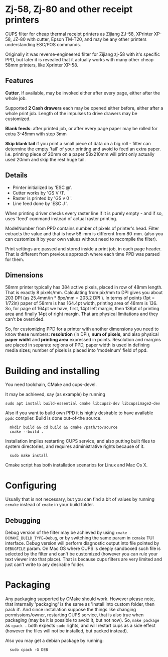 Zj-58, Zj-80 and other receipt printers
=======================================

CUPS filter for cheap thermal receipt printers as Zijiang ZJ-58, XPrinter XP-58, JZ-80 with cutter, Epson TM-T20, and may be any other printers understanding ESC/POS commands.

Originally it was reverse-engineered filter for Zijiang zj-58 with it's specific PPD,
but later it is revealed that it actually works with many other cheap 58mm printers, like
Xprinter XP-58.

Features
--------

**Cutter**. If available, may be invoked either after every page, either after the whole job.

Supported **2 Cash drawers** each may be opened either before, either after a whole print job. Length of the impulses to drive drawers may be customized.

**Blank feeds**: after printed job, or after every page paper may be rolled for extra 3-45mm with step 3mm

**Skip blank tail** if you print a small piece of data on a big roll - filter can determine the empty 'tail' of your printing and avoid to feed an extra paper. I.e. printing piece of 20mm on a paper 58x210mm will print only actually used 20mm and skip the rest huge tail.

Details
-------

 * Printer initialized by 'ESC @'.
 * Cutter works by 'GS V \1'.
 * Raster is printed by 'GS v 0 <x> <y>'.
 * Line feed done by 'ESC J <N>'.

When printing driver checks every raster line if it is purely empty - and if so, uses 'feed' command instead of actual raster printing.

ModelNumber from PPD contains number of pixels of printer's head. Filter extracts the value and that is how 58-mm is different from 80-mm. (also you can customize it by your own values without need to recompile the filter).

Print settings are passed and stored inside a print job, in each page header. That is different from previous approach where each time PPD was parsed for them.

Dimensions
----------

58mm printer typically has 384 active pixels, placed in row of 48mm length. That is exactly 8 pixels/mm. Calculating from pix/mm to DPI gives you about 203 DPI (as 25.4mm/in * 8px/mm = 203.2 DPI ). In terms of points (1pt = 1/72in) paper of 58mm is has 164.4pt width, printing area of 48mm is 136. So, for page of 164pt we have, first, 14pt left margin, then 136pt of printing area and finally 14pt of right margin. That are physical limitations and they can't be overrided.

So, for customizing PPD for a printer with another dimensions you need to know these numbers: **resolution** (in DPI), **num of pixels**, and also physical **paper widht** and **printing area** expressed in points. Resolution and margins are placed in separate regions of PPD, paper width is used in defining media sizes; number of pixels is placed into 'modelnum' field of ppd.


Building and installing
=======================

You need toolchain, CMake and cups-devel.

It may be achieved, say (as example) by running
```
sudo apt install build-essential cmake libcups2-dev libcupsimage2-dev
```

Also if you want to build own PPD it is highly desirable to have available `ppdc` compiler.
Build is done out-of-the source.

```
  mkdir build && cd build && cmake /path/to/source
  cmake --build .
```

Installation implies restarting CUPS service, and also putting built files to system directories, and requires administrative rights because of it.

```
  sudo make install
```

Cmake script has both installation scenarios for Linux and Mac Os X.

Configuring
===========

Usually that is not necessary, but you can find a bit of values by running `ccmake` instead of `cmake` in your build folder.

Debugging
---------

Debug version of the filter may be achieved by using `cmake -DCMAKE_BUILD_TYPE=Debug`, or by switching the same param in `ccmake` TUI interface. Debug version will perform diagnostic output into file pointed by `DEBUGFILE` param. On Mac OS where CUPS is deeply sandboxed such file is selected by the filter and can't be customized (however you can rule your text viewer into that place). That is because cups filters are very limited and just can't write to any desirable folder.

Packaging
=========

Any packaging supported by CMake should work. However please note, that internally 'packaging' is the same as 'install into custom folder, then pack it'. And since installation suppose the things like changing permissions/owner, restarting CUPS service, that is also true when packaging (may be it is possible to avoid it, but not now). So, `make package` as `cpack .` both expects `sudo` rights, and will restart cups as a side effect (however the files will not be installed, but packed instead).

Also you may get a debian package by running:
```
  sudo cpack -G DEB
```
